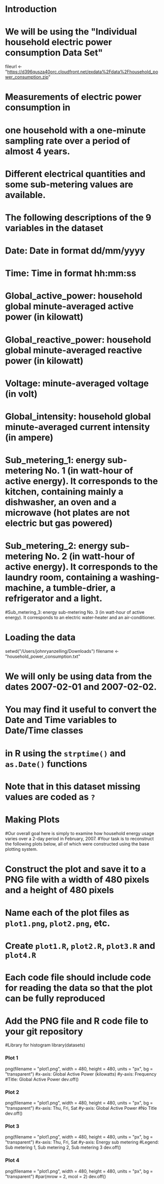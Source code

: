 # Introduction
# We will be using the "Individual household electric power consumption Data Set"

fileurl <- "https://d396qusza40orc.cloudfront.net/exdata%2Fdata%2Fhousehold_power_consumption.zip"

# Measurements of electric power consumption in
# one household with a one-minute sampling rate over a period of almost 4 years. 
# Different electrical quantities and some sub-metering values are available.
# The following descriptions of the 9 variables in the dataset

# Date: Date in format dd/mm/yyyy
# Time: Time in format hh:mm:ss
# Global_active_power: household global minute-averaged active power (in kilowatt)
# Global_reactive_power: household global minute-averaged reactive power (in kilowatt)
# Voltage: minute-averaged voltage (in volt)
# Global_intensity: household global minute-averaged current intensity (in ampere)
# Sub_metering_1: energy sub-metering No. 1 (in watt-hour of active energy). It corresponds to the kitchen, containing mainly a dishwasher, an oven and a microwave (hot plates are not electric but gas powered)
# Sub_metering_2: energy sub-metering No. 2 (in watt-hour of active energy). It corresponds to the laundry room, containing a washing-machine, a tumble-drier, a refrigerator and a light.
#Sub_metering_3: energy sub-metering No. 3 (in watt-hour of active energy). It corresponds to an electric water-heater and an air-conditioner.

# Loading the data

setwd("/Users/johnryanzelling/Downloads")
filename <- "household_power_consumption.txt"

# We will only be using data from the dates 2007-02-01 and 2007-02-02. 
# You may find it useful to convert the Date and Time variables to Date/Time classes 
# in R using the `strptime()` and `as.Date()` functions
# Note that in this dataset missing values are coded as `?`
# Making Plots

#Our overall goal here is simply to examine how household energy usage varies over a 2-day period in February, 2007. 
#Your task is to reconstruct the following plots below, all of which were constructed using the base plotting system.

# Construct the plot and save it to a PNG file with a width of 480 pixels and a height of 480 pixels
# Name each of the plot files as `plot1.png`, `plot2.png`, etc.

# Create `plot1.R`, `plot2.R`, `plot3.R` and `plot4.R`
# Each code file should include code for reading the data so that the plot can be fully reproduced
# Add the PNG file and R code file to your git repository

#Library for histogram
library(datasets)

### Plot 1
png(filename = "plot1.png", width = 480, height = 480, units = "px", bg = "transparent")
#x-axis: Global Active Power (kilowatts)
#y-axis: Frequency
#Title: Global Active Power
dev.off()

### Plot 2
png(filename = "plot1.png", width = 480, height = 480, units = "px", bg = "transparent")
#x-axis: Thu, Fri, Sat
#y-axis: Global Active Power
#No Title
dev.off()

### Plot 3
png(filename = "plot1.png", width = 480, height = 480, units = "px", bg = "transparent")
#x-axis: Thu, Fri, Sat
#y-axis: Energy sub metering
#Legend: Sub metering 1, Sub metering 2, Sub metering 3
dev.off()

### Plot 4
png(filename = "plot1.png", width = 480, height = 480, units = "px", bg = "transparent")
#par(mrow = 2, mcol = 2)
dev.off()
